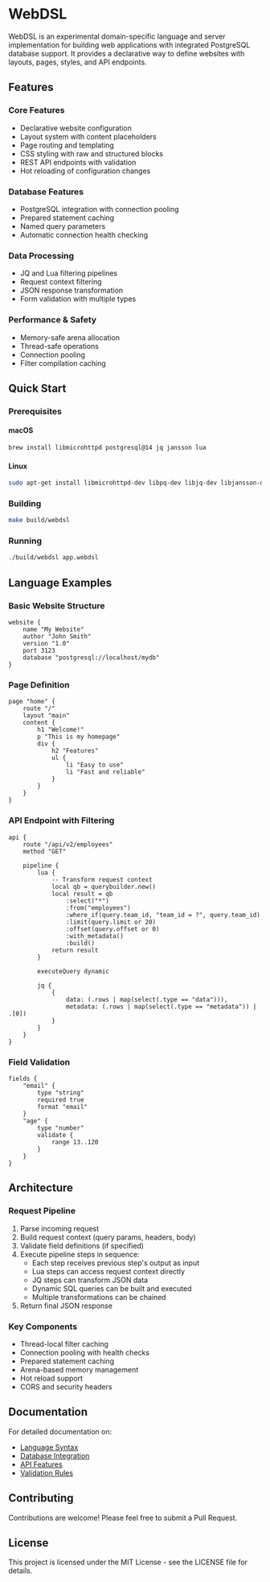 # WebDSL

WebDSL is an experimental domain-specific language and server implementation for building web applications with integrated PostgreSQL database support. It provides a declarative way to define websites with layouts, pages, styles, and API endpoints.

## Features

### Core Features
- Declarative website configuration
- Layout system with content placeholders
- Page routing and templating
- CSS styling with raw and structured blocks
- REST API endpoints with validation
- Hot reloading of configuration changes

### Database Features
- PostgreSQL integration with connection pooling
- Prepared statement caching
- Named query parameters
- Automatic connection health checking

### Data Processing
- JQ and Lua filtering pipelines
- Request context filtering
- JSON response transformation
- Form validation with multiple types

### Performance & Safety
- Memory-safe arena allocation
- Thread-safe operations
- Connection pooling
- Filter compilation caching

## Quick Start

### Prerequisites

#### macOS
```bash
brew install libmicrohttpd postgresql@14 jq jansson lua
```

#### Linux
```bash
sudo apt-get install libmicrohttpd-dev libpq-dev libjq-dev libjansson-dev liblua5.4-dev
```

### Building
```bash
make build/webdsl
```

### Running
```bash
./build/webdsl app.webdsl
```

## Language Examples

### Basic Website Structure
```webdsl
website {
    name "My Website"
    author "John Smith" 
    version "1.0"
    port 3123
    database "postgresql://localhost/mydb"
}
```

### Page Definition
```webdsl
page "home" {
    route "/"
    layout "main"
    content {
        h1 "Welcome!"
        p "This is my homepage"
        div {
            h2 "Features"
            ul {
                li "Easy to use"
                li "Fast and reliable"
            }
        }
    }
}
```

### API Endpoint with Filtering
```webdsl
api {
    route "/api/v2/employees"
    method "GET"
    
    pipeline {
        lua {
            -- Transform request context
            local qb = querybuilder.new()
            local result = qb
                :select("*")
                :from("employees")
                :where_if(query.team_id, "team_id = ?", query.team_id)
                :limit(query.limit or 20)
                :offset(query.offset or 0)
                :with_metadata()
                :build()
            return result
        }
        
        executeQuery dynamic
        
        jq {
            {
                data: (.rows | map(select(.type == "data"))),
                metadata: (.rows | map(select(.type == "metadata")) | .[0])
            }
        }
    }
}
```

### Field Validation
```webdsl
fields {
    "email" {
        type "string" 
        required true
        format "email"
    }
    "age" {
        type "number"
        validate {
            range 13..120
        }
    }
}
```

## Architecture

### Request Pipeline
1. Parse incoming request
2. Build request context (query params, headers, body)
3. Validate field definitions (if specified)
4. Execute pipeline steps in sequence:
   - Each step receives previous step's output as input
   - Lua steps can access request context directly
   - JQ steps can transform JSON data
   - Dynamic SQL queries can be built and executed
   - Multiple transformations can be chained
5. Return final JSON response

### Key Components
- Thread-local filter caching
- Connection pooling with health checks
- Prepared statement caching
- Arena-based memory management
- Hot reload support
- CORS and security headers

## Documentation

For detailed documentation on:
- [Language Syntax](docs/syntax.md)
- [Database Integration](docs/database.md)
- [API Features](docs/api.md)
- [Validation Rules](docs/validation.md)

## Contributing

Contributions are welcome! Please feel free to submit a Pull Request.

## License

This project is licensed under the MIT License - see the LICENSE file for details.

